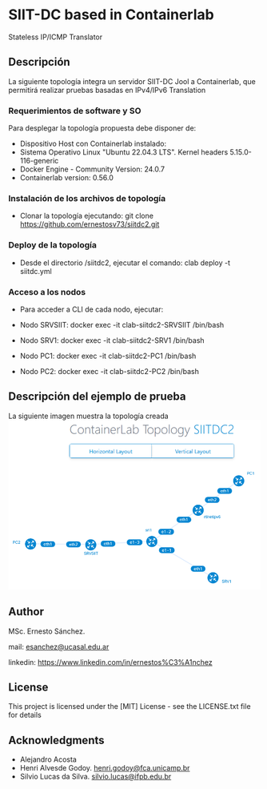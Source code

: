 # SIIT-DC based in Containerlab
  Stateless IP/ICMP Translator 

## Descripción
La siguiente topología integra un servidor SIIT-DC Jool a Containerlab, que permitirá realizar pruebas basadas en IPv4/IPv6 Translation

### Requerimientos de software y SO

Para desplegar la topología propuesta debe disponer de:

* Dispositivo Host con Containerlab instalado:
* Sistema Operativo Linux "Ubuntu 22.04.3 LTS". Kernel headers 5.15.0-116-generic
* Docker Engine - Community Version: 24.0.7
* Containerlab version: 0.56.0

### Instalación de los archivos de topología

* Clonar la topología ejecutando: git clone https://github.com/ernestosv73/siitdc2.git

### Deploy de la topología

* Desde el directorio /siitdc2, ejecutar el comando: clab deploy -t siitdc.yml

### Acceso a los nodos

* Para acceder a CLI de cada nodo, ejecutar: 

* Nodo SRVSIIT:  docker exec -it clab-siitdc2-SRVSIIT /bin/bash
* Nodo SRV1:     docker exec -it clab-siitdc2-SRV1 /bin/bash
* Nodo PC1:      docker exec -it clab-siitdc2-PC1 /bin/bash
* Nodo PC2:      docker exec -it clab-siitdc2-PC2 /bin/bash

## Descripción del ejemplo de prueba 
La siguiente imagen muestra la topología creada
![Alt text](images/toposiitdc.png)


## Author

MSc. Ernesto Sánchez. 

mail: esanchez@ucasal.edu.ar

linkedin: https://www.linkedin.com/in/ernestos%C3%A1nchez


## License

This project is licensed under the [MIT] License - see the LICENSE.txt file for details

## Acknowledgments

* Alejandro Acosta
* Henri Alvesde Godoy. henri.godoy@fca.unicamp.br
* Silvio Lucas da Silva. silvio.lucas@ifpb.edu.br 
